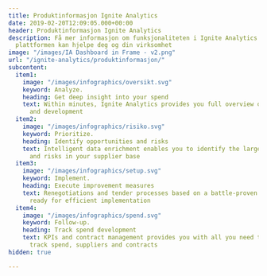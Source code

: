 ```yaml
---
title: Produktinformasjon Ignite Analytics
date: 2019-02-20T12:09:05.000+00:00
header: Produktinformasjon Ignite Analytics
description: Få mer informasjon om funksjonaliteten i Ignite Analytics og hvordan
  plattformen kan hjelpe deg og din virksomhet
image: "/images/IA Dashboard in Frame - v2.png"
url: "/ignite-analytics/produktinformasjon/"
subcontent:
  item1:
    image: "/images/infographics/oversikt.svg"
    keyword: Analyze.
    heading: Get deep insight into your spend
    text: Within minutes, Ignite Analytics provides you full overview of spend composition
      and development
  item2:
    image: "/images/infographics/risiko.svg"
    keyword: Prioritize.
    heading: Identify opportunities and risks
    text: Intelligent data enrichment enables you to identify the largest opportunities
      and risks in your supplier base
  item3:
    image: "/images/infographics/setup.svg"
    keyword: Implement.
    heading: Execute improvement measures
    text: Renegotiations and tender processes based on a battle-proven approach are
      ready for efficient implementation
  item4:
    image: "/images/infographics/spend.svg"
    keyword: Follow-up.
    heading: Track spend development
    text: KPIs and contract management provides you with all you need to systematically
      track spend, suppliers and contracts
hidden: true

---
```

<script>
document.addEventListener('DOMContentLoaded', () => {
  hbspt.forms.create({
    portalId: "4304957",
    formId: "0ee0a699-9732-4ee4-b988-0f224246018b"
  });
});

</script>